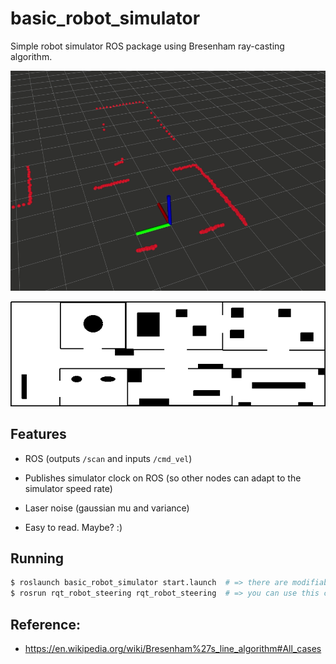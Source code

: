 # basic_robot_simulator

Simple robot simulator ROS package using Bresenham ray-casting algorithm.

![rviz](rviz.gif)

![map](launch/map.png)

## Features

- ROS (outputs `/scan` and inputs `/cmd_vel`)
- Publishes simulator clock on ROS (so other nodes can adapt to the simulator speed rate)

- Laser noise (gaussian mu and variance)
- Easy to read. Maybe? :)

## Running

```bash
$ roslaunch basic_robot_simulator start.launch  # => there are modifiable parameters in this file with descriptions
$ rosrun rqt_robot_steering rqt_robot_steering  # => you can use this command for manually controlling the robot
```

## Reference:

- https://en.wikipedia.org/wiki/Bresenham%27s_line_algorithm#All_cases